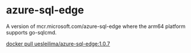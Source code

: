 # azure-sql-edge

A version of mcr.microsoft.com/azure-sql-edge where the arm64 platform supports go-sqlcmd.

[docker pull uesleilima/azure-sql-edge:1.0.7](https://hub.docker.com/r/uesleilima/azure-sql-edge)
